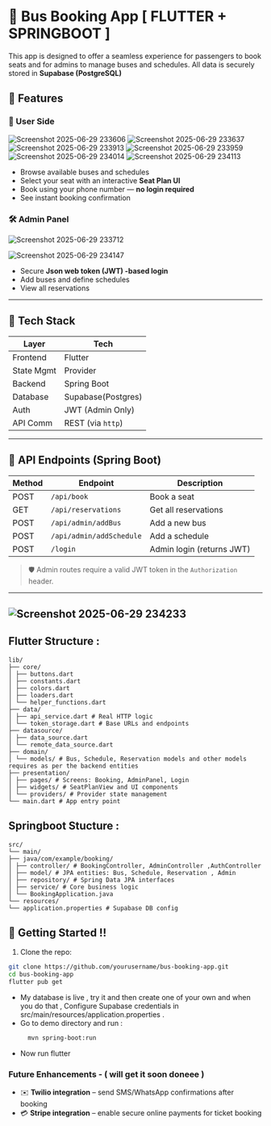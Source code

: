 # 🚌 Bus Booking App [ FLUTTER + SPRINGBOOT ]
This app is designed to offer a seamless experience for passengers to book seats and for admins to manage buses and schedules. All data is securely stored in **Supabase (PostgreSQL)** 

## 🌟 Features

### 👤 User Side

![Screenshot 2025-06-29 233606](https://github.com/user-attachments/assets/37eb99ec-9f79-47d4-b6c0-15022deb80e9)  ![Screenshot 2025-06-29 233637](https://github.com/user-attachments/assets/eb29eb2c-44b3-445d-bf08-35bd32f10bd3)
![Screenshot 2025-06-29 233913](https://github.com/user-attachments/assets/ece3af88-1289-43cc-88ba-48dfdf24b9de)  ![Screenshot 2025-06-29 233959](https://github.com/user-attachments/assets/08012f53-6564-40ec-b4c8-03d659f8a022)
![Screenshot 2025-06-29 234014](https://github.com/user-attachments/assets/0bdc9f23-6ef5-4976-9237-a77906bbde60)  ![Screenshot 2025-06-29 234113](https://github.com/user-attachments/assets/d5cd94f2-0ab6-499b-801c-879f7d1b9241)

- Browse available buses and schedules
- Select your seat with an interactive **Seat Plan UI**
- Book using your phone number — **no login required**
- See instant booking confirmation

### 🛠️ Admin Panel

![Screenshot 2025-06-29 233712](https://github.com/user-attachments/assets/31e32703-2023-44c1-ac62-df26c59ec1c1)

![Screenshot 2025-06-29 234147](https://github.com/user-attachments/assets/5966dd92-dbd3-4b7d-8782-fe28fc19a2e1)

- Secure **Json web token (JWT) -based login**
- Add buses and define schedules
- View all reservations

---

## 🧠 Tech Stack

| Layer       | Tech                |
|-------------|-------------------- |
| Frontend    | Flutter             |
| State Mgmt  | Provider            |
| Backend     | Spring Boot         |
| Database    | Supabase(Postgres)  |
| Auth        | JWT (Admin Only)    |
| API Comm    | REST (via `http`)   |

---

## 🔗 API Endpoints (Spring Boot)

| Method | Endpoint                  | Description              |
|--------|---------------------------|--------------------------|
| POST   | `/api/book`               | Book a seat              |
| GET    | `/api/reservations`       | Get all reservations     |
| POST   | `/api/admin/addBus`       | Add a new bus            |
| POST   | `/api/admin/addSchedule`  | Add a schedule           |
| POST   | `/login`                  | Admin login (returns JWT)|

> 🛡️ Admin routes require a valid JWT token in the `Authorization` header.

---
![Screenshot 2025-06-29 234233](https://github.com/user-attachments/assets/a2f6cb64-a677-4696-b56e-0a502c0ca0e3)
---


## Flutter Structure :
```
lib/
├── core/
│ ├── buttons.dart
│ ├── constants.dart
│ ├── colors.dart
│ ├── loaders.dart
│ └── helper_functions.dart
├── data/
│ ├── api_service.dart # Real HTTP logic
│ └── token_storage.dart # Base URLs and endpoints
├── datasource/
│ ├── data_source.dart 
│ └── remote_data_source.dart 
├── domain/
│ └── models/ # Bus, Schedule, Reservation models and other models requires as per the backend entities
├── presentation/
│ ├── pages/ # Screens: Booking, AdminPanel, Login
│ ├── widgets/ # SeatPlanView and UI components
│ └── providers/ # Provider state management
└── main.dart # App entry point
```
## Springboot Stucture :
```
src/
└── main/
├── java/com/example/booking/
│ ├── controller/ # BookingController, AdminController ,AuthController 
│ ├── model/ # JPA entities: Bus, Schedule, Reservation , Admin
│ ├── repository/ # Spring Data JPA interfaces
│ ├── service/ # Core business logic
│ └── BookingApplication.java
└── resources/
└── application.properties # Supabase DB config
```
## 🚀 Getting Started !!

1. Clone the repo:
```bash
git clone https://github.com/yourusername/bus-booking-app.git
cd bus-booking-app
flutter pub get
```
 - My database is live , try it and then create one of your own and when you do that , Configure Supabase credentials in src/main/resources/application.properties .
 - Go to demo directory and run :
    ``` bash
      mvn spring-boot:run
    ```
 - Now run flutter

### Future Enhancements - ( will get it soon doneee )
 - ✉️ **Twilio integration** – send SMS/WhatsApp confirmations after booking
 - 💳 **Stripe integration** – enable secure online payments for ticket booking




